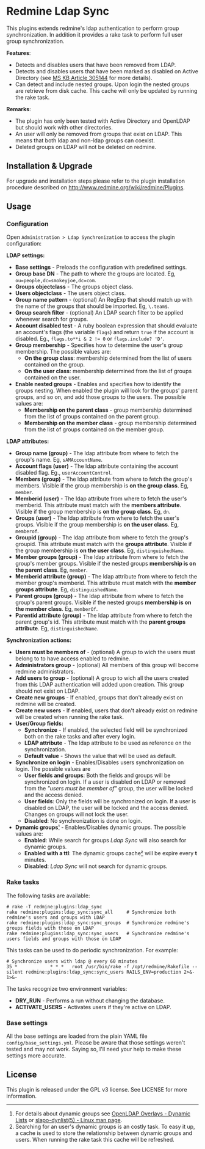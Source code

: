 Redmine Ldap Sync
=================

This plugins extends redmine's ldap authentication to perform group
synchronization.
In addition it provides a rake task to perform full user group synchronization.

__Features__:

 * Detects and disables users that have been removed from LDAP.
 * Detects and disables users that have been marked as disabled on Active
 Directory (see [MS KB Article 305144][uacf] for more details).
 * Can detect and include nested groups. Upon login the nested groups are
 retrieve from disk cache. This cache will only be updated by running the rake
 task.

__Remarks__:

* The plugin has only been tested with Active Directory and OpenLDAP but should
work with other directories.
* An user will only be removed from groups that exist on LDAP. This means that
 both ldap and non-ldap groups can coexist.
* Deleted groups on LDAP will not be deleted on redmine.

Installation & Upgrade
----------------------

For upgrade and installation steps please refer to the plugin installation
procedure described on <http://www.redmine.org/wiki/redmine/Plugins>.

Usage
-----

### Configuration

Open `Administration > Ldap Synchronization` to access the plugin configuration:

**LDAP settings:**

+ **Base settings** - Preloads the configuration with predefined settings.
+ **Group base DN** - The path to where the groups are located. Eg,
  `ou=people,dc=smokeyjoe,dc=com`.
+ **Groups objectclass** - The groups object class.
+ **Users objectclass** - The users object class.
+ **Group name pattern** - (optional) An RegExp that should match up with the
  name of the groups that should be imported. Eg, `\.team$`.
+ **Group search filter** - (optional) An LDAP search filter to be applied
  whenever search for groups.
+ **Account disabled test** - A ruby boolean expression that should evaluate an
  account's flags (the variable `flags`) and return `true` if the account is
  disabled. Eg., `flags.to**i & 2 != 0` or `flags.include? 'D'`.
+ **Group membership** - Specifies how to determine the user's group membership.
  The possible values are:
  - **On the group class**: membership determined from the list of users
    contained on the group.
  - **On the user class**: membership determined from the list of groups
    contained on the user.
+ **Enable nested groups** - Enables and specifies how to identify the groups
  nesting. When enabled the plugin will look for the groups' parent groups, and
  so on, and add those groups to the users. The possible values are:
  - **Membership on the parent class** - group membership determined from the
    list of groups contained on the parent group.
  - **Membership on the member class** - group membership determined from the
    list of groups contained on the member group.

**LDAP attributes:**
+ **Group name (group)** - The ldap attribute from where to fetch the
  group's name. Eg, `sAMAccountName`.
+ **Account flags (user)** - The ldap attribute containing the account disabled
  flag. Eg., `userAccountControl`.
+ **Members (group)** - The ldap attribute from where to fetch the
  group's members. Visible if the group membership is __on the group class__.
  Eg, `member`.
+ **Memberid (user)** - The ldap attribute from where to fetch the
  user's memberid. This attribute must match with the __members attribute__.
  Visible if the group membership is __on the group class__. Eg, `dn`.
+ **Groups (user)** - The ldap attribute from where to fetch the user's
  groups. Visible if the group membership is __on the user class__. Eg,
  `memberof`.
+ **Groupid (group)** - The ldap attribute from where to fetch the
  group's groupid. This attribute must match with the __groups attribute__.
  Visible if the group membership is __on the user class__. Eg,
  `distinguishedName`.
+ **Member groups (group)** - The ldap attribute from where to fetch the
  group's member groups. Visible if the nested groups __membership is on the
  parent class__. Eg, `member`.
+ **Memberid attribute (group)** - The ldap attribute from where to fetch the
  member group's memberid. This attribute must match with the __member groups
  attribute__. Eg, `distinguishedName`.
+ **Parent groups (group)** - The ldap attribute from where to fetch
  the group's parent groups. Visible if the nested groups __membership is on
  the member class__. Eg, `memberOf`.
+ **Parentid attribute (group)** - The ldap attribute from where to fetch the
  parent group's id. This attribute must match with the __parent groups
  attribute__. Eg, `distinguishedName`.

**Synchronization actions:**

+ **Users must be members of** - (optional) A group to wich the users must
  belong to to have access enabled to redmine.
+ **Administrators group** - (optional) All members of this group will become
  redmine administrators.
+ **Add users to group** - (optional) A group to wich all the users created
  from this LDAP authentication will added upon creation. This group should not
  exist on LDAP.
+ **Create new groups** - If enabled, groups that don't already exist on
  redmine will be created.
+ **Create new users** - If enabled, users that don't already exist on redmine
  will be created when running the rake task.
+ **User/Group fields:**
  - **Synchronize** - If enabled, the selected field will be synchronized
    both on the rake tasks and after every login.
  - **LDAP attribute** - The ldap attribute to be used as reference on the
    synchronization.
  - **Default value** - Shows the value that will be used as default.
+ **Synchronize on login** - Enables/Disables users synchronization on login. The possible values are
  - **User fields and groups**: Both the fields and groups will be synchronized on login. If a user is disabled on LDAP or removed from the *"users must be member of"* group, the user will be locked and the access denied.
  - **User fields**: Only the fields will be synchronized on login. If a user is disabled on LDAP, the user will be locked and the access denied. Changes on groups will not lock the user.
  - **Disabled**: No synchronization is done on login.
+ **Dynamic groups**[¹](#license) - Enables/Disables dynamic groups. The possible values are:
  - **Enabled**: While search for groups *Ldap Sync* will also search for dynamic groups.
  - **Enabled with a ttl**: The dynamic groups cache[²](#license) will be expire every **t** minutes.
  - **Disabled**: *Ldap Sync* will not search for dynamic groups.

### Rake tasks

The following tasks are available:

    # rake -T redmine:plugins:ldap_sync
    rake redmine:plugins:ldap_sync:sync_all     # Synchronize both redmine's users and groups with LDAP
    rake redmine:plugins:ldap_sync:sync_groups  # Synchronize redmine's groups fields with those on LDAP
    rake redmine:plugins:ldap_sync:sync_users   # Synchronize redmine's users fields and groups with those on LDAP

This tasks can be used to do periodic synchronization.
For example:

    # Synchronize users with ldap @ every 60 minutes
    35 *            * * *   root /usr/bin/rake -f /opt/redmine/Rakefile --silent redmine:plugins:ldap_sync:sync_users RAILS_ENV=production 2>&- 1>&-

The tasks recognize two environment variables:
+ **DRY_RUN** - Performs a run without changing the database.
+ **ACTIVATE_USERS** - Activates users if they're active on LDAP.

### Base settings

All the base settings are loaded from the plain YAML file `config/base_settings.yml`.
Please be aware that those settings weren't tested and may not work.
Saying so, I'll need your help to make these settings more accurate.

License
-------
This plugin is released under the GPL v3 license. See LICENSE for more
 information.


---
1. For details about dynamic groups see [OpenLDAP Overlays - Dynamic Lists][overlays-dynlist] or [slapo-dynlist(5) - Linux man page][slapo-dynlist].
2. Searching for an user's dynamic groups is an costly task. To easy it up, a cache is used to store the relationship between dynamic groups and users. When running the rake task this cache will be refreshed.

[uacf]: http://support.microsoft.com/kb/305144
[overlays-dynlist]: http://www.openldap.org/doc/admin24/overlays.html#Dynamic%20Lists
[slapo-dynlist]: http://www.openldap.org/software/man.cgi?query=slapo-dynlist
